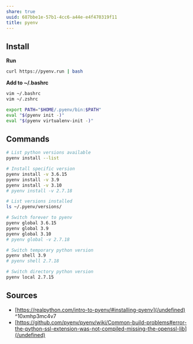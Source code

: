 ```yaml
---
share: true
uuid: 687bbe1e-57b1-4cc6-a44e-e4f470319f11
title: pyenv
---
```

## Install

**Run**

``` bash
curl https://pyenv.run | bash
```

**Add to ~/.bashrc**

``` bash
vim ~/.bashrc
vim ~/.zshrc

export PATH="$HOME/.pyenv/bin:$PATH"
eval "$(pyenv init -)"
eval "$(pyenv virtualenv-init -)"
```

## Commands

``` bash
# List python versions available
pyenv install --list

# Install specific version
pyenv install -v 3.6.15
pyenv install -v 3.9
pyenv install -v 3.10
# pyenv install -v 2.7.18

# List versions installed
ls ~/.pyenv/versions/

# Switch forever to pyenv
pyenv global 3.6.15
pyenv global 3.9
pyenv global 3.10
# pyenv global -v 2.7.18

# Switch temporary python version
pyenv shell 3.9
# pyenv shell 2.7.18

# Switch directory python version
pyenv local 2.7.15
```

## Sources

* [https://realpython.com/intro-to-pyenv/#installing-pyenv](/undefined) ^10xmhp3mc4v7
* [https://github.com/pyenv/pyenv/wiki/Common-build-problems#error-the-python-ssl-extension-was-not-compiled-missing-the-openssl-lib](/undefined)